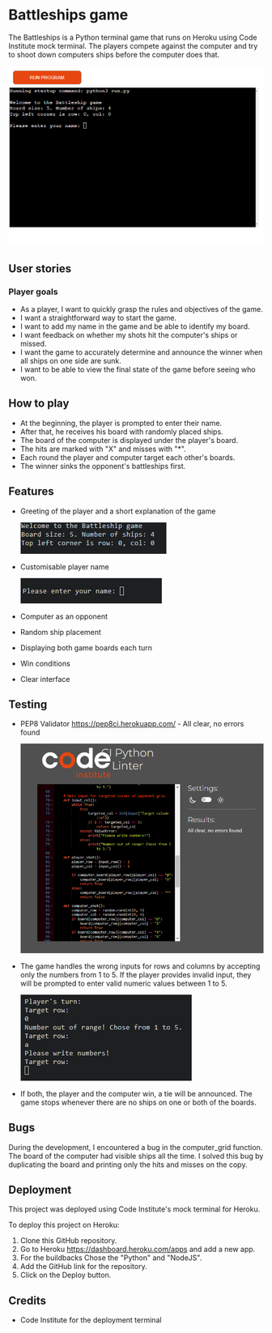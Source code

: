 # Battleships game

The Battleships is a Python terminal game that runs on Heroku using Code Institute mock terminal.
The players compete against the computer and try to shoot down computers ships before the computer does that.

![Game](./readme-images/game.png)

## User stories

### Player goals
 - As a player, I want to quickly grasp the rules and objectives of the game.
 - I want a straightforward way to start the game.
 - I want to add my name in the game and be able to identify my board.
 - I want feedback on whether my shots hit the computer's ships or missed. 
 - I want the game to accurately determine and announce the winner when all ships on one side are sunk.
 - I want to be able to view the final state of the game before seeing who won. 


## How to play

- At the beginning, the player is prompted to enter their name.
- After that, he receives his board with randomly placed ships.
- The board of the computer is displayed under the player's board.
- The hits are marked with "X" and misses with "*".
- Each round the player and computer target each other's boards.
- The winner sinks the opponent's battleships first. 


## Features

- Greeting of the player and a short explanation of the game

    ![Greeting](./readme-images/welcome.png)

- Customisable player name

    ![Name](./readme-images/name.png)

- Computer as an opponent
- Random ship placement
- Displaying both game boards each turn
- Win conditions
- Clear interface


## Testing 

- PEP8 Validator  https://pep8ci.herokuapp.com/ - All clear, no errors found

    ![Pep](./readme-images/pep8.png)

- The game handles the wrong inputs for rows and columns by accepting only the numbers from 1 to 5.
If the player provides invalid input, they will be prompted to enter valid numeric values between 1 to 5.

    ![Error](./readme-images/error.png)

- If both, the player and the computer win, a tie will be announced. The game stops whenever there are no ships on one or both of the boards.

## Bugs

During the development, I encountered a bug in the computer_grid function. The board of the computer had visible ships all the time. 
I solved this bug by duplicating the board and printing only the hits and misses on the copy. 

## Deployment

This project was deployed using Code Institute's mock terminal for Heroku.

To deploy this project on Heroku: 
1. Clone this GitHub repository.
2. Go to Heroku https://dashboard.heroku.com/apps and add a new app.
3. For the buildbacks Chose the "Python" and "NodeJS".
4. Add the GitHub link for the repository.
5. Click on the Deploy button. 


## Credits

- Code Institute for the deployment terminal



